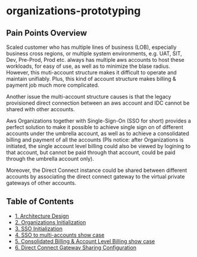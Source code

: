 # organizations-prototyping

## Pain Points Overview
Scaled customer who has multiple lines of business (LOB), especially business cross regions, or multiple system environments, e.g. UAT, SIT, Dev, Pre-Prod, Prod etc. always has multiple aws accounts to host these workloads, for easy of use, as well as to minimize the blase radius. However, this muti-account structure makes it difficult to operate and maintain unifiably. Plus, this kind of account structure makes billing & payment job much more complicated. 

Another issue the multi-account structure causes is that the legacy provisioned direct connection between an aws account and IDC cannot be shared with other accounts. 

Aws Organizations together with Single-Sign-On (SSO for short) provides a perfect solution to make it possible to achieve single sign on of different accounts under the umbrella account, as well as to achieve a consolidated billing and payment of all the accounts (Pls notice: after Organizations is initiated, the single account level billing could also be viewed by logining to that account, but cannot be paid through that account, could be paid through the umbrella account only).

Moreover, the Direct Connect instance could be shared between different accounts by associating the direct connect gateway to the virtual private gateways of other accounts.

## Table of Contents
- [1. Architecture Design](https://github.com/symeta/organizations-prototyping/tree/Architecture-Design)
- [2. Organizations Initialization](https://github.com/symeta/organizations-prototyping/tree/organization-initialization)
- [3. SSO Initialization]()
- [4. SSO to multi-accounts show case]()
- [5. Consolidated Billing & Account Level Billing show case]()
- [6. Direct Connect Gateway Sharing Configuration]()
